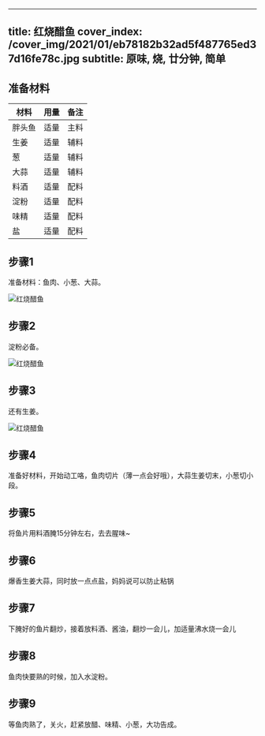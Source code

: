 
---
title: 红烧醋鱼
cover_index: /cover_img/2021/01/eb78182b32ad5f487765ed37d16fe78c.jpg
subtitle: 原味, 烧, 廿分钟, 简单
---

## 准备材料

| 材料     | 用量 | 备注|
| ------- | ----- | --- |
| 胖头鱼 | 适量| 主料 |
| 生姜 | 适量| 辅料 |
| 葱 | 适量| 辅料 |
| 大蒜 | 适量| 辅料 |
| 料酒 | 适量| 配料 |
| 淀粉 | 适量| 配料 |
| 味精 | 适量| 配料 |
| 盐 | 适量| 配料 |

## 步骤1

准备材料：鱼肉、小葱、大蒜。

![红烧醋鱼](https://i8.meishichina.com/attachment/recipe/201010/201010031810258.JPG?x-oss-process=style/p320) 

## 步骤2

淀粉必备。

![红烧醋鱼](https://i8.meishichina.com/attachment/recipe/201010/201010031811159.JPG?x-oss-process=style/p320) 

## 步骤3

还有生姜。

![红烧醋鱼](https://i8.meishichina.com/attachment/recipe/201010/201010031811473.JPG?x-oss-process=style/p320) 

## 步骤4

准备好材料，开始动工咯，鱼肉切片（薄一点会好哦），大蒜生姜切末，小葱切小段。

## 步骤5

将鱼片用料酒腌15分钟左右，去去腥味~

## 步骤6

爆香生姜大蒜，同时放一点点盐，妈妈说可以防止粘锅

## 步骤7

下腌好的鱼片翻炒，接着放料酒、酱油，翻炒一会儿，加适量沸水烧一会儿

## 步骤8

鱼肉快要熟的时候，加入水淀粉。

## 步骤9

等鱼肉熟了，关火，赶紧放醋、味精、小葱，大功告成。

